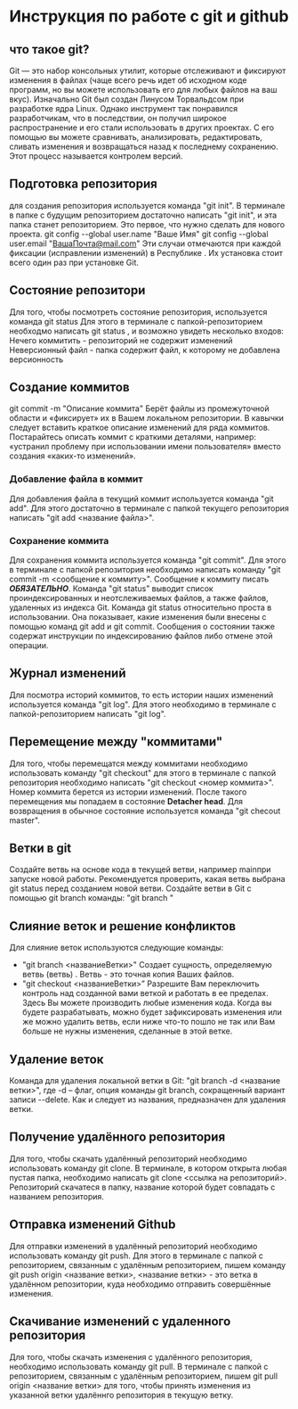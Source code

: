 # Инструкция по работе с git и  github
## что такое git?
Git — это набор консольных утилит, которые отслеживают и фиксируют изменения в файлах (чаще всего речь идет об исходном коде программ, но вы можете использовать его для любых файлов на ваш вкус). Изначально Git был создан Линусом Торвальдсом при разработке ядра Linux. Однако инструмент так понравился разработчикам, что в последствии, он получил широкое распространение и его стали использовать в других проектах. С его помощью вы можете сравнивать, анализировать, редактировать, сливать изменения и возвращаться назад к последнему сохранению. Этот процесс называется контролем версий.
## Подготовка репозитория
для создания репозитория используется команда "git init". В терминале в папке с будущим репозиторием достаточно написать "git init", и эта папка станет репозиторием.
Это первое, что нужно сделать для нового проекта.
git config --global user.name "Ваше Имя"
git config --global user.email "ВашаПочта@mail.com"
Эти случаи отмечаются при каждой фиксации (исправлении изменений) в Республике . Их установка стоит всего один раз при установке Git.
## Состояние репозитори
Для того, чтобы посмотреть состояние репозитория, используется команда git status Для этого в терминале с папкой-репозиторием необходмо написать git status , и возможно увидеть несколько входов:
Нечего коммитить - репозиторий не содержит изменений
Неверсионный файл - папка содержит файл, к которому не добавлена  версионность
## Создание коммитов
git commit -m "Описание коммита"
Берёт файлы из промежуточной области и «фиксирует» их в Вашем локальном репозитории. В кавычки следует вставить краткое описание изменений для ряда коммитов. Постарайтесь описать коммит с краткими деталями, например: «устранил проблему при использовании имени пользователя» вместо создания «каких-то изменений».
### Добавление файла в коммит
Для добавления файла в текущий коммит используется команда "git add". Для этого достаточно в терминале с папкой текущего репозитория написать "git add <название файла>".
### Сохранение коммита
Для сохранения коммита используется команда "git commit". Для этого в терминале с папкой репозитория необходимо написать команду "git commit -m <сообщение к коммиту>". Сообщение к коммиту писать ***ОБЯЗАТЕЛЬНО***.
Команда "git status" выводит список проиндексированных и неотслеживаемых файлов, а также файлов, удаленных из индекса Git. Команда git status относительно проста в использовании. Она показывает, какие изменения были внесены с помощью команд git add и git commit. Сообщения о состоянии также содержат инструкции по индексированию файлов либо отмене этой операции.
## Журнал изменений
Для посмотра историй коммитов, то есть истории наших изменений используется команда "git log". Для этого необходимо в терминале с папкой-репозиторием написать "git log".
## Перемещение между "коммитами"
Для того, чтобы перемещатся между коммитами необходимо использовать команду "git checkout" для этого в терминале с папкой репозитория необходимо написать "git checkout <номер коммита>". Номер коммита берется из истории изменений. После такого перемещения мы попадаем в состояние **Detacher head**. Для возвращения в обычное состояние используется команда "git checout master".
## Ветки в git
Создайте ветвь на основе кода в текущей ветви, например mainпри запуске новой работы. Рекомендуется проверить, какая ветвь выбрана git status перед созданием новой ветви.
Создайте ветви в Git с помощью git branch команды:
"git branch <branchname>"
## Слияние веток и решение конфликтов
Для слияние веток используются следующие команды:
- "git branch <названиеВетки>"
Создает сущность, определяемую ветвь (ветвь) . Ветвь - это точная копия Ваших файлов.
- "git checkout <названиеВетки>”
Разрешите Вам переключить контроль над созданной вами веткой и работать в ее пределах. Здесь Вы можете производить любые изменения кода. Когда вы будете разрабатывать, можно будет зафиксировать изменения или же можно удалить ветвь, если ниже что-то пошло не так или Вам больше не нужны изменения, сделанные в этой ветке.
## Удаление веток
Команда для удаления локальной ветки в Git:
"git branch -d  <название ветки>", где
-d – флаг, опция команды git branch, сокращенный вариант записи --delete. Как и следует из названия, предназначен для удаления ветки.
## Получение удалённого репозитория
Для того, чтобы скачать удалённый репозиторий необходимо использовать команду git clone. В терминале, в котором открыта любая пустая папка, необходимо написать git clone <ссылка на репозиторий>. Репозиторий скачатеся в папку, название которой будет совпадать с названием репозитория.
## Отправка изменений Github
Для отправки изменений в удалённый репозиторий необходимо использовать команду git push. Для этого в терминале с папкой с репозиторием, связанным с удалённым репозиторием, пишем команду git push origin <название ветки>, <название ветки> - это ветка в удалённом репозитории, куда необходимо отправить совершённые изменения.
##  Скачивание изменений с удаленного репозитория
Для того, чтобы скачать изменения с удалённого репозитория, необходимо использовать команду git pull. В терминале с папкой с репозиторием, связанным с удалённым репозиторием, пишем git pull origin <название ветки> для того, чтобы принять изменения из указанной ветки удалённго репозитория в текущую ветку.

